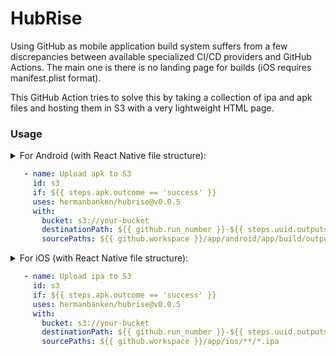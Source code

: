 # HubRise
Using GitHub as mobile application build system suffers from a few discrepancies
between available specialized CI/CD providers and GitHub Actions. The main one is
there is no landing page for builds (iOS requires manifest.plist format).

This GitHub Action tries to solve this by taking a collection of ipa and apk files
and hosting them in S3 with a very lightweight HTML page.

### Usage

<details><summary>
  For Android (with React Native file structure):

  ```yaml
     - name: Upload apk to S3
       id: s3
       if: ${{ steps.apk.outcome == 'success' }}
       uses: hermanbanken/hubrise@v0.0.5
       with:
         bucket: s3://your-bucket
         destinationPath: ${{ github.run_number }}-${{ steps.uuid.outputs.uuid }}
         sourcePaths: ${{ github.workspace }}/app/android/app/build/outputs/apk/**/*.apk
  ```
  
  </summary>

   ```yaml
      - name: Build
        id: apk
        working-directory: app/android
        run: ./build.sh
        env:
          ANDROID_SIGNING_STORE_FILE: ${{ github.workspace }}/keystore.jks
          ANDROID_SIGNING_STORE_PASSWORD: ${{ secrets.ANDROID_SIGNING_STORE_PASSWORD }}
          ANDROID_SIGNING_KEY_ALIAS: ${{ secrets.ANDROID_SIGNING_KEY_ALIAS }}
          ANDROID_SIGNING_KEY_PASSWORD: ${{ secrets.ANDROID_SIGNING_KEY_PASSWORD }}

      # Upload apk to S3
      - name: Configure AWS credentials
        uses: aws-actions/configure-aws-credentials@v1
        with:
          role-to-assume: ${{ secrets.AWS_ROLE }}
      - name: Get uuid
        id: uuid
        run: |
          echo "::set-output name=uuid::$(uuidgen)"
      - name: Upload apk to S3
        id: s3
        if: ${{ steps.apk.outcome == 'success' }}
        uses: hermanbanken/hubrise@v0.0.5
        with:
          bucket: s3://your-bucket
          destinationPath: ${{ github.run_number }}-${{ steps.uuid.outputs.uuid }}
          sourcePaths: ${{ github.workspace }}/app/android/app/build/outputs/apk/**/*.apk
      - name: Slack
        if: ${{ steps.apk.outcome == 'success' }}
        run: notify-slack.js
        working-directory: ${{ github.workspace }}
        env:
          SLACK_URL: ${{ secrets.SLACK_URL_ANDROID }}
          QR_DESTINATION: ${{ steps.s3.outputs.url }}
  ```

</details>

<details><summary>
  For iOS  (with React Native file structure):
  
  ```yaml
     - name: Upload ipa to S3
       id: s3
       if: ${{ steps.apk.outcome == 'success' }}
       uses: hermanbanken/hubrise@v0.0.5
       with:
         bucket: s3://your-bucket
         destinationPath: ${{ github.run_number }}-${{ steps.uuid.outputs.uuid }}
         sourcePaths: ${{ github.workspace }}/app/ios/**/*.ipa
  ```
  
  </summary>
  
  ```yaml
        # Build & optionally upload to Apple
      - id: ipa
        name: Build iOS binary
        run: build.sh
        env:
          ASC_KEY_ID: ${{ secrets.ASC_KEY_ID }}
          ASC_ISSUER_ID: ${{ secrets.ASC_ISSUER_ID }}
          ASC_KEY: ${{ secrets.ASC_PRIVATE_KEY }}
          MATCH_SSH_KEY: ${{ secrets.MATCH_SSH_KEY }}
          MATCH_PASSWORD: ${{ secrets.MATCH_PASSWORD }}

      # Upload ipa to S3
      - name: Configure AWS credentials
        uses: aws-actions/configure-aws-credentials@v1
        with:
          role-to-assume: ${{ secrets.AWS_ROLE }}
      - name: Get uuid
        id: uuid
        run: |
          echo "::set-output name=uuid::$(uuidgen)"
      - name: Upload ipa to S3
        id: s3
        if: ${{ steps.ipa.outcome == 'success' }}
        uses: hermanbanken/hubrise@v0.0.5
        with:
          bucket: s3://your-bucket
          destinationPath: ${{ github.run_number }}-${{ steps.uuid.outputs.uuid }}
          sourcePaths: ${{ github.workspace }}/app/ios/**/*.ipa
      - name: Slack
        if: ${{ steps.ipa.outcome == 'success' }}
        run: notify-slack.js
        working-directory: ${{ github.workspace }}
        env:
          SLACK_URL: ${{ secrets.SLACK_URL_IOS }}
          QR_DESTINATION: ${{ steps.s3.outputs.url }}
  ```
</details>
